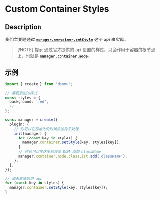 # Custom Container Styles

## Description

我们主要是通过 [**`manager.container.setStyle`**](../reference/manager-properties/#manager-container-setstyle) 这个 api 来实现。

> [!NOTE] 提示
> 通过官方提供的 api 设置的样式，只会作用于容器的根节点上，也就是 [**`manager.container.node`**](../reference/manager-properties/#manager-container-node)。

## 示例

```ts {14,24}
import { create } from 'danmu';

// 需要添加的样式
const styles = {
  background: 'red',
  // .
};

const manager = create({
  plugin: {
    // 你可以在初始化的时候添加钩子处理
    init(manager) {
      for (const key in styles) {
        manager.container.setStyle(key, styles[key]);
      }
      // 你也可以在这里给容器 DOM 添加 className
      manager.container.node.classList.add('className');
    },
  },
});

// 或者直接调用 api
for (const key in styles) {
  manager.container.setStyle(key, styles[key]);
}
```
